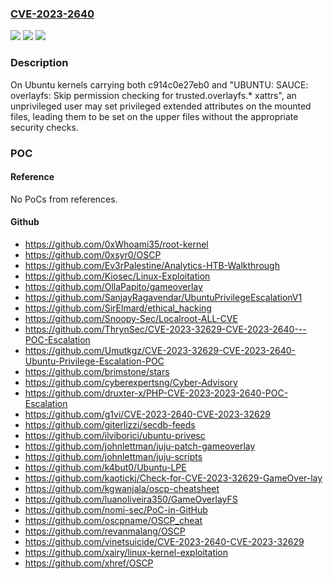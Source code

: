 ### [CVE-2023-2640](https://cve.mitre.org/cgi-bin/cvename.cgi?name=CVE-2023-2640)
![](https://img.shields.io/static/v1?label=Product&message=Ubuntu%20Kernel&color=blue)
![](https://img.shields.io/static/v1?label=Version&message=n%2Fa&color=blue)
![](https://img.shields.io/static/v1?label=Vulnerability&message=CWE-863&color=brighgreen)

### Description

On Ubuntu kernels carrying both c914c0e27eb0 and "UBUNTU: SAUCE: overlayfs: Skip permission checking for trusted.overlayfs.* xattrs", an unprivileged user may set privileged extended attributes on the mounted files, leading them to be set on the upper files without the appropriate security checks.

### POC

#### Reference
No PoCs from references.

#### Github
- https://github.com/0xWhoami35/root-kernel
- https://github.com/0xsyr0/OSCP
- https://github.com/Ev3rPalestine/Analytics-HTB-Walkthrough
- https://github.com/Kiosec/Linux-Exploitation
- https://github.com/OllaPapito/gameoverlay
- https://github.com/SanjayRagavendar/UbuntuPrivilegeEscalationV1
- https://github.com/SirElmard/ethical_hacking
- https://github.com/Snoopy-Sec/Localroot-ALL-CVE
- https://github.com/ThrynSec/CVE-2023-32629-CVE-2023-2640---POC-Escalation
- https://github.com/Umutkgz/CVE-2023-32629-CVE-2023-2640-Ubuntu-Privilege-Escalation-POC
- https://github.com/brimstone/stars
- https://github.com/cyberexpertsng/Cyber-Advisory
- https://github.com/druxter-x/PHP-CVE-2023-2023-2640-POC-Escalation
- https://github.com/g1vi/CVE-2023-2640-CVE-2023-32629
- https://github.com/giterlizzi/secdb-feeds
- https://github.com/ilviborici/ubuntu-privesc
- https://github.com/johnlettman/juju-patch-gameoverlay
- https://github.com/johnlettman/juju-scripts
- https://github.com/k4but0/Ubuntu-LPE
- https://github.com/kaotickj/Check-for-CVE-2023-32629-GameOver-lay
- https://github.com/kgwanjala/oscp-cheatsheet
- https://github.com/luanoliveira350/GameOverlayFS
- https://github.com/nomi-sec/PoC-in-GitHub
- https://github.com/oscpname/OSCP_cheat
- https://github.com/revanmalang/OSCP
- https://github.com/vinetsuicide/CVE-2023-2640-CVE-2023-32629
- https://github.com/xairy/linux-kernel-exploitation
- https://github.com/xhref/OSCP

